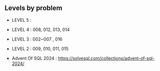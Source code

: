 
## Levels by problem

- LEVEL 5 : 
- LEVEL 4 : 008, 012, 013, 014 
- LEVEL 3 : 002~007 , 016
- LEVEL 2 : 009, 010, 011, 015

- Advent Of SQL 2024 : https://solvesql.com/collections/advent-of-sql-2024/

